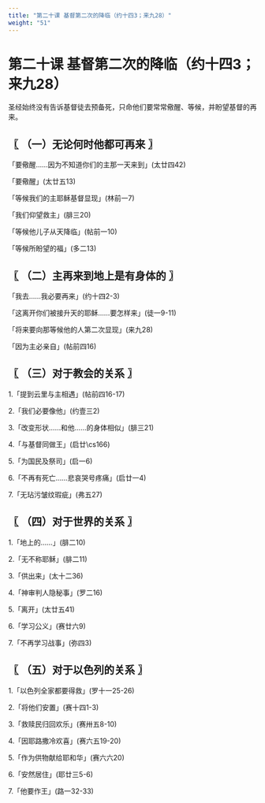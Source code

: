 ```yaml
---
title: "第二十课 基督第二次的降临（约十四3；来九28）"
weight: "51"
---
```


# 第二十课 基督第二次的降临（约十四3；来九28）


圣经始终没有告诉基督徒去预备死，只命他们要常常儆醒、等候，并盼望基督的再来。

## 〖 （一）无论何时他都可再来 〗

「要儆醒……因为不知道你们的主那一天来到」(太廿四42)

「要儆醒」(太廿五13)

「等候我们的主耶稣基督显现」(林前一7)

「我们仰望救主」(腓三20)

「等候他儿子从天降临」(帖前一10)

「等候所盼望的福」(多二13)

## 〖 （二）主再来到地上是有身体的 〗

「我去……我必要再来」(约十四2-3)

「这离开你们被接升天的耶稣……要怎样来」(徒一9-11)

「将来要向那等候他的人第二次显现」(来九28)

「因为主必亲自」(帖前四16)

## 〖 （三）对于教会的关系 〗

1.「提到云里与主相遇」(帖前四16-17)

2.「我们必要像他」(约壹三2)

3.「改变形状……和他……的身体相似」(腓三21)

4.「与基督同做王」(启廿\cs166)

5.「为国民及祭司」(启一6)

6.「不再有死亡……悲哀哭号疼痛」(启廿一4)

7.「无玷污皱纹瑕疵」(弗五27)

## 〖 （四）对于世界的关系 〗

1.「地上的……」(腓二10)

2.「无不称耶稣」(腓二11)

3.「供出来」(太十二36)

4.「神审判人隐秘事」(罗二16)

5.「离开」(太廿五41)

6.「学习公义」(赛廿六9)

7.「不再学习战事」(弥四3)

## 〖 （五）对于以色列的关系 〗

1.「以色列全家都要得救」(罗十一25-26)

2.「将他们安置」(赛十四1-3)

3.「救赎民归回欢乐」(赛卅五8-10)

4.「因耶路撒冷欢喜」(赛六五19-20)

5.「作为供物献给耶和华」(赛六六20)

6.「安然居住」(耶廿三5-6)

7.「他要作王」(路一32-33)
